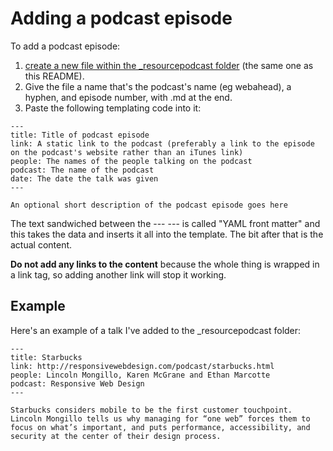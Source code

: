 # Adding a podcast episode

To add a podcast episode:

1. [create a new file within the _resourcepodcast folder](https://github.com/maban/styleguides/new/gh-pages/_resourcepodcast) (the same one as this README). 
2. Give the file a name that's the podcast's name (eg webahead), a hyphen, and episode number, with .md at the end.
3. Paste the following templating code into it:

```
---
title: Title of podcast episode
link: A static link to the podcast (preferably a link to the episode on the podcast's website rather than an iTunes link)
people: The names of the people talking on the podcast
podcast: The name of the podcast
date: The date the talk was given
---

An optional short description of the podcast episode goes here
```

The text sandwiched between the --- --- is called "YAML front matter" and this takes the data and inserts it all into the template. The bit after that is the actual content.

**Do not add any links to the content** because the whole thing is wrapped in a link tag, so adding another link will stop it working.

## Example

Here's an example of a talk I've added to the _resourcepodcast folder:

```
---
title: Starbucks
link: http://responsivewebdesign.com/podcast/starbucks.html
people: Lincoln Mongillo, Karen McGrane and Ethan Marcotte
podcast: Responsive Web Design
---

Starbucks considers mobile to be the first customer touchpoint. Lincoln Mongillo tells us why managing for “one web” forces them to focus on what’s important, and puts performance, accessibility, and security at the center of their design process.
```
